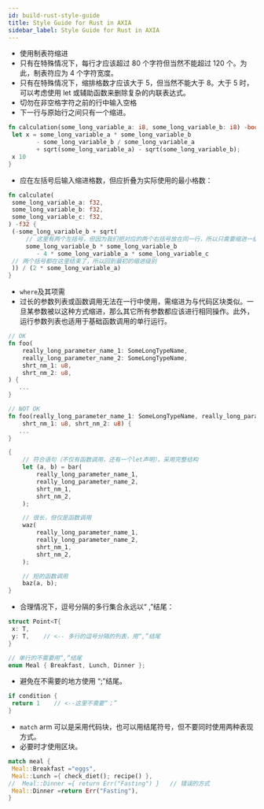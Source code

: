```yaml
---
id: build-rust-style-guide
title: Style Guide for Rust in AXIA
sidebar_label: Style Guide for Rust in AXIA
---
```


- 使用制表符缩进
- 只有在特殊情况下，每行才应该超过 80 个字符但当然不能超过 120 个。为此，制表符应为 4 个字符宽度。
- 只有在特殊情况下，缩排格数才应该大于 5，但当然不能大于 8。大于 5 时，可以考虑使用 let 或辅助函数来删除复杂的内联表达式。
- 切勿在非空格字符之前的行中输入空格
- 下一行与原始行之间只有一个缩进。

```rust
fn calculation(some_long_variable_a: i8, some_long_variable_b: i8) -bool {
 let x = some_long_variable_a * some_long_variable_b
        - some_long_variable_b / some_long_variable_a
        + sqrt(some_long_variable_a) - sqrt(some_long_variable_b);
 x 10
}
```

- 应在左括号后输入缩进格数，但应折叠为实际使用的最小格数：

```rust
fn calculate(
 some_long_variable_a: f32,
 some_long_variable_b: f32,
 some_long_variable_c: f32,
) -f32 {
 (-some_long_variable_b + sqrt(
     // 这里有两个左括号，但因为我们把对应的两个右括号放在同一行，所以只需要缩进一级
     some_long_variable_b * some_long_variable_b
        - 4 * some_long_variable_a * some_long_variable_c
 // 两个括号都在这里结束了，所以回到最初的缩进级别
 )) / (2 * some_long_variable_a)
}
```

- `where`及其项需
- 过长的参数列表或函数调用无法在一行中使用，需缩进为与代码区块类似。一旦某参数被以这种方式缩进，那么其它所有参数都应该进行相同操作。此外，运行参数列表也适用于基础函数调用的单行运行。

```rust
// OK
fn foo(
    really_long_parameter_name_1: SomeLongTypeName,
    really_long_parameter_name_2: SomeLongTypeName,
    shrt_nm_1: u8,
    shrt_nm_2: u8,
) {
   ...
}

// NOT OK
fn foo(really_long_parameter_name_1: SomeLongTypeName, really_long_parameter_name_2: SomeLongTypeName,
    shrt_nm_1: u8, shrt_nm_2: u8) {
   ...
}

```

```rust
{
    // 符合语句（不仅有函数调用，还有一个let声明），采用完整结构
    let (a, b) = bar(
        really_long_parameter_name_1,
        really_long_parameter_name_2,
        shrt_nm_1,
        shrt_nm_2,
    );

    // 很长，但仅是函数调用
    waz(
        really_long_parameter_name_1,
        really_long_parameter_name_2,
        shrt_nm_1,
        shrt_nm_2,
    );

    // 短的函数调用
    baz(a, b);
}
```

- 合理情况下，逗号分隔的多行集合永远以“ ,”结尾：

```rust
struct Point<T{
 x: T,
 y: T,    // <-- 多行的逗号分隔的列表，用“,”结尾
}

// 单行的不需要用“,”结尾
enum Meal { Breakfast, Lunch, Dinner };
```

- 避免在不需要的地方使用 “;”结尾。

```rust
if condition {
 return 1    // <--这里不需要“；”
}
```

- `match` arm 可以是采用代码块，也可以用结尾符号，但不要同时使用两种表现方式。
- 必要时才使用区块。

```rust
match meal {
 Meal::Breakfast ="eggs",
 Meal::Lunch ={ check_diet(); recipe() },
//  Meal::Dinner ={ return Err("Fasting") }   // 错误的方式
 Meal::Dinner =return Err("Fasting"),
}
```

